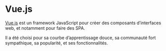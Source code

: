 # Vue.js

[Vue.js](https://vuejs.org/) est un framework JavaScript pour créer des composants d’interfaces web, et notamment pour faire des SPA.

Il a été choisi pour sa courbe d’apprentissage douce, sa communauté fort sympathique, sa popularité, et ses fonctionnalités.
